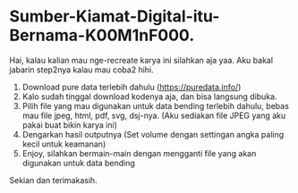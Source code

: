 # Sumber-Kiamat-Digital-itu-Bernama-K00M1nF000.

Hai, kalau kalian mau nge-recreate karya ini silahkan aja yaa. Aku bakal jabarin step2nya kalau mau coba2 hihi.

1. Download pure data terlebih dahulu (https://puredata.info/)
2. Kalo sudah tinggal download kodenya aja, dan bisa langsung dibuka.
3. Pilih file yang mau digunakan untuk data bending terlebih dahulu, bebas mau file jpeg, html, pdf, svg, dsj-nya. (Aku sediakan file JPEG yang aku pakai buat bikin karya ini)
4. Dengarkan hasil outputnya (Set volume dengan settingan angka paling kecil untuk keamanan)
5. Enjoy, silahkan bermain-main dengan mengganti file yang akan digunakan untuk data bending

Sekian dan terimakasih.
